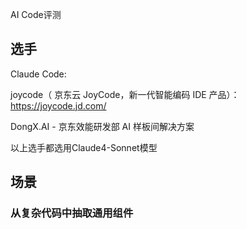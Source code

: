AI Code评测

## 选手

Claude Code: 

joycode（ 京东云 JoyCode，新一代智能编码 IDE 产品）： https://joycode.jd.com/

DongX.AI - 京东效能研发部 AI 样板间解决方案

以上选手都选用Claude4-Sonnet模型


## 场景

### 从复杂代码中抽取通用组件
